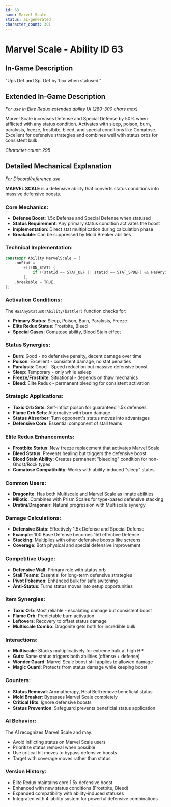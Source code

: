 ```yaml
---
id: 63
name: Marvel Scale
status: ai-generated
character_count: 301
---
```


# Marvel Scale - Ability ID 63

## In-Game Description
"Ups Def and Sp. Def by 1.5x when statused."

## Extended In-Game Description
*For use in Elite Redux extended ability UI (280-300 chars max)*

Marvel Scale increases Defense and Special Defense by 50% when afflicted with any status condition. Activates with sleep, poison, burn, paralysis, freeze, frostbite, bleed, and special conditions like Comatose. Excellent for defensive strategies and combines well with status orbs for consistent bulk.

*Character count: 295*

## Detailed Mechanical Explanation
*For Discord/reference use*

**MARVEL SCALE** is a defensive ability that converts status conditions into massive defensive boosts.

### Core Mechanics:
- **Defense Boost**: 1.5x Defense and Special Defense when statused
- **Status Requirement**: Any primary status condition activates the boost
- **Implementation**: Direct stat multiplication during calculation phase
- **Breakable**: Can be suppressed by Mold Breaker abilities

### Technical Implementation:
```c
constexpr Ability MarvelScale = {
    .onStat =
        +[](ON_STAT) {
            if ((statId == STAT_DEF || statId == STAT_SPDEF) && HasAnyStatusOrAbility(battler)) *stat *= 1.5;
        },
    .breakable = TRUE,
};
```

### Activation Conditions:
The `HasAnyStatusOrAbility(battler)` function checks for:
- **Primary Status**: Sleep, Poison, Burn, Paralysis, Freeze
- **Elite Redux Status**: Frostbite, Bleed
- **Special Cases**: Comatose ability, Blood Stain effect

### Status Synergies:
- **Burn**: Good - no defensive penalty, decent damage over time
- **Poison**: Excellent - consistent damage, no stat penalties
- **Paralysis**: Good - Speed reduction but massive defensive boost
- **Sleep**: Temporary - only while asleep
- **Freeze/Frostbite**: Situational - depends on thaw mechanics
- **Bleed**: Elite Redux - permanent bleeding for consistent activation

### Strategic Applications:
- **Toxic Orb Sets**: Self-inflict poison for guaranteed 1.5x defenses
- **Flame Orb Sets**: Alternative with burn damage
- **Status Absorber**: Turn opponent's status moves into advantages
- **Defensive Core**: Essential component of stall teams

### Elite Redux Enhancements:
- **Frostbite Status**: New freeze replacement that activates Marvel Scale
- **Bleed Status**: Prevents healing but triggers the defensive boost
- **Blood Stain Ability**: Creates permanent "bleeding" condition for non-Ghost/Rock types
- **Comatose Compatibility**: Works with ability-induced "sleep" states

### Common Users:
- **Dragonite**: Has both Multiscale and Marvel Scale as innate abilities
- **Milotic**: Combines with Prism Scales for type-based defensive stacking
- **Dratini/Dragonair**: Natural progression with Multiscale synergy

### Damage Calculations:
- **Defensive Stats**: Effectively 1.5x Defense and Special Defense
- **Example**: 100 Base Defense becomes 150 effective Defense
- **Stacking**: Multiplies with other defensive boosts like screens
- **Coverage**: Both physical and special defensive improvement

### Competitive Usage:
- **Defensive Wall**: Primary role with status orb
- **Stall Teams**: Essential for long-term defensive strategies
- **Pivot Pokemon**: Enhanced bulk for safe switching
- **Anti-Status**: Turns status moves into setup opportunities

### Item Synergies:
- **Toxic Orb**: Most reliable - escalating damage but consistent boost
- **Flame Orb**: Predictable burn activation
- **Leftovers**: Recovery to offset status damage
- **Multiscale Combo**: Dragonite gets both for incredible bulk

### Interactions:
- **Multiscale**: Stacks multiplicatively for extreme bulk at high HP
- **Guts**: Same status triggers both abilities (offense + defense)
- **Wonder Guard**: Marvel Scale boost still applies to allowed damage
- **Magic Guard**: Protects from status damage while keeping boost

### Counters:
- **Status Removal**: Aromatherapy, Heal Bell remove beneficial status
- **Mold Breaker**: Bypasses Marvel Scale completely
- **Critical Hits**: Ignore defensive boosts
- **Status Prevention**: Safeguard prevents beneficial status application

### AI Behavior:
The AI recognizes Marvel Scale and may:
- Avoid inflicting status on Marvel Scale users
- Prioritize status removal when possible
- Use critical hit moves to bypass defensive boosts
- Target with coverage moves rather than status

### Version History:
- Elite Redux maintains core 1.5x defensive boost
- Enhanced with new status conditions (Frostbite, Bleed)
- Expanded compatibility with ability-induced statuses
- Integrated with 4-ability system for powerful defensive combinations
